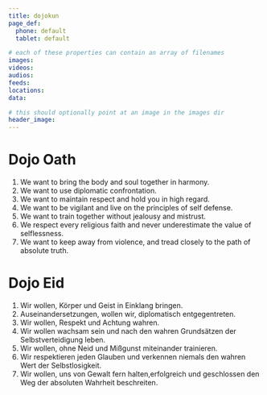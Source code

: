 ```yaml
---
title: dojokun
page_def:
  phone: default
  tablet: default

# each of these properties can contain an array of filenames
images:
videos:
audios:
feeds:
locations:
data:

# this should optionally point at an image in the images dir
header_image:
---
```


# Dojo Oath
1.  We want to bring the body and soul together in harmony.  
2.  We want to use diplomatic confrontation.  
3.  We want to maintain respect and hold you in high regard.  
4.  We want to be vigilant and live on the principles of self defense.  
5.  We want to train together without jealousy and mistrust.  
6.  We respect every religious faith and never underestimate the value of selflessness.  
7.  We want to keep away from violence, and tread closely to the path of absolute truth.  

# Dojo Eid
1.  Wir wollen, Körper und Geist in Einklang bringen.  
2.  Auseinandersetzungen, wollen wir, diplomatisch entgegentreten.  
3.  Wir wollen, Respekt und Achtung wahren.  
4.  Wir wollen wachsam sein und nach den wahren Grundsätzen der Selbstverteidigung leben.  
5.  Wir wollen, ohne Neid und Mißgunst miteinander trainieren.  
6.  Wir respektieren jeden Glauben und verkennen niemals den wahren Wert der Selbstlosigkeit.  
7.  Wir wollen, uns von Gewalt fern halten,erfolgreich und geschlossen den Weg der absoluten Wahrheit beschreiten.  
